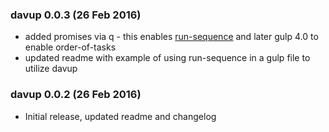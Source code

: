 ### davup 0.0.3 (26 Feb 2016)
* added promises via q - this enables [run-sequence](https://github.com/OverZealous/run-sequence) and later gulp 4.0 to enable order-of-tasks
* updated readme with example of using run-sequence in a gulp file to utilize davup

### davup 0.0.2 (26 Feb 2016)
* Initial release, updated readme and changelog
